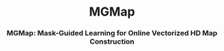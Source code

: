 <div align="center">
<h1>MGMap</h1>
<h3>MGMap: Mask-Guided Learning for Online Vectorized HD Map Construction</h3>
